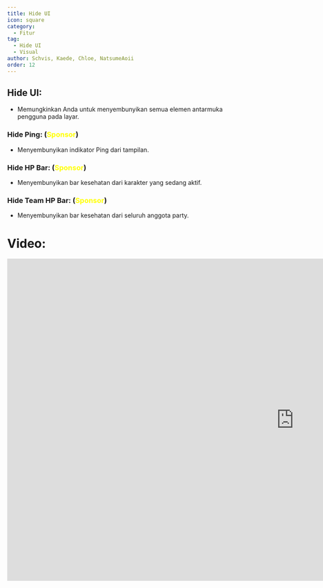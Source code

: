 ```yaml
---
title: Hide UI
icon: square
category:
  - Fitur
tag:
  - Hide UI
  - Visual
author: Schvis, Kaede, Chloe, NatsumeAoii
order: 12
---
```


## Hide UI:
- Memungkinkan Anda untuk menyembunyikan semua elemen antarmuka pengguna pada layar.

### Hide Ping: (<span style='color:yellow;'>Sponsor</span>)
- Menyembunyikan indikator Ping dari tampilan.

### Hide HP Bar: (<span style='color:yellow;'>Sponsor</span>)
- Menyembunyikan bar kesehatan dari karakter yang sedang aktif.

### Hide Team HP Bar: (<span style='color:yellow;'>Sponsor</span>)
- Menyembunyikan bar kesehatan dari seluruh anggota party.

# Video:

<div class="iframe-container"><iframe width="1328" height="747" src="https://www.youtube.com/embed/EtRT95qEW6Y?list=PL5eI1Tb64p56g27qfYk7VuFTz4FK6YrKa" title="Korepi - Hide UI" frameborder="0" allow="accelerometer; autoplay; clipboard-write; encrypted-media; gyroscope; picture-in-picture; web-share" referrerpolicy="strict-origin-when-cross-origin" allowfullscreen></iframe></div>